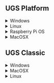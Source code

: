## UGS Platform

<details>
<summary>Windows</summary>

* Download `UGS Platform` for Windows from [here](https://github.com/winder/Universal-G-Code-Sender#downloads). 
* Unpack the `.zip`-package
* Start the program ```bin/ugsplatform64.exe```

[![How to install on Windows](https://github.com/winder/Universal-G-Code-Sender/assets/8962024/195c53de-61f5-4af7-b1a8-e17bf6e47591)](https://youtu.be/pVzxDFRGGrc)

</details>

<details>
<summary>Linux</summary>

* Download `UGS Platform` for Linux from [here](https://github.com/winder/Universal-G-Code-Sender#downloads). 
* Unpack the `.tar.gz`-package
* Start the program ```bin/ugsplatform```

[![How to install on Linux](https://github.com/winder/Universal-G-Code-Sender/assets/8962024/e54c256e-21b6-4825-95b8-49dd1bea09a5)](https://youtu.be/kH_cn3uqaNw)

</details>

<details>
<summary>Raspberry Pi OS</summary>

* Download `UGS Platform` for Linux ARM or ARM64 (if you are running the 64-bit OS version) from [here](https://github.com/winder/Universal-G-Code-Sender#downloads). 
* Unpack the `.tar.gz`-package
* Start the program ```bin/ugsplatform```
</details>


<details>
<summary>MacOSX</summary>

* Download `UGS Platform` for MacOSX from [here](https://github.com/winder/Universal-G-Code-Sender#downloads). 
* Double click the `.dmg`-file.
* Drag the "Universal Gcode Platform" to your applications folder.
* Find the application in the Application folder and right click to open.<br/>There might be a warning that the application is not signed which you need to ignore.

![install-ugs-macosx](https://user-images.githubusercontent.com/8962024/210966015-bab21f42-1ad1-422f-98a4-d05c4735b02f.gif)
</details>


## UGS Classic

<details>
<summary>Windows</summary>

* Download and install **Java 17** from [here](https://adoptium.net/temurin/releases/?package=jre&version=17&os=windows)
* Download **UGS Classic** from [here](https://github.com/winder/Universal-G-Code-Sender#downloads)
* Unpack the zip package
* Run the start script ```start.bat```
</details>

<details>
<summary>MacOSX</summary>

* Download and install **Java 17** from [here](https://adoptium.net/temurin/releases/?package=jre&version=17&os=mac):
* Download **UGS Classic** from [here](https://github.com/winder/Universal-G-Code-Sender#downloads)
* Unpack the zip package
* Run the start script ```start.sh```
</details>

<details>
<summary>Linux</summary>

* Make sure your system is up to date:
```bash
sudo apt-get update
sudo apt-get upgrade
```

* Install Java: 
```bash
apt-get update
apt-get install openjdk-17-jdk
```

* Make sure your system is using Java 17 (1.17.xx):
```bash
java -version
```
```
java version "1.17.0_65"
Java(TM) SE Runtime Environment (build 1.17.0_65-b17)
Java HotSpot(TM) Client VM (build 25.65-b01, mixed mode)
```

* Download **UGS Classic** from [here](https://github.com/winder/Universal-G-Code-Sender#downloads)
* Run the start script ```start.sh```
</details>


